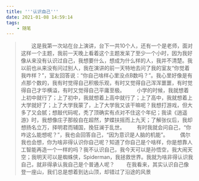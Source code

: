 ```yaml
---
title: '''认识自己'''
date: 2021-01-08 14:59:14
tags:
	- 随笔
---
```


> &emsp;&emsp;这是我第一次站在台上演讲，台下一共10个人，还有一个是老师，面对这样一个主题，我前一天晚上看着这个主题发呆了至少一个小时，因为我好像从来没有认识过自己，我想要什么，想成为什么样的人，我并不清楚。我以前也从来没有问过别人，我在演讲的前一天特地去问了我的室友“你觉着我咋样？”，室友回答说：“你自己啥样心里没点B数吗？”。我心里好像是有点那个数的，我有时觉得自己积极乐观，有时又觉得自己浑浑噩噩，有时觉得自己才华横溢，有时又觉得自己平庸至极。<!--more-->
> &emsp;&emsp;小学的时候，我就想着上初中就行了；上了初中，我就想着上高中就行了；上了高中，我就想着上大学就好了；上了大学我蒙了，上了大学我又该干嘛呢？我想打游戏，但大多了又会腻；想敲代码呢，秃了顶确实有点对不住这个年纪；我读《逍遥游》时，我想像庄子那般自在超然，梦蝶扶摇而上九天；了解张仪后，我却想扬名立万，择明君而辅国，挽狂澜于乱世。
> &emsp;&emsp;有时我就会问自己，“你咋这么能想呢？”，我也会回答自己，“因为意识是人脑的机能”。
> &emsp;&emsp;偶尔我也会想，你为啥非得认识你自己呢？知道了你自己是个啥样，你是想靠人工智能再造一个一样的吗？我不认识自己，我今天可以是孙悟空，我大闹天空；我明天可以是蜘蛛侠，Spiderman，我拯救世界。我就为啥非得认识我自己，就非得承认我自己是个普通人呢？
> &emsp;&emsp;在我看来，其实认识自己像登一座山，我们总是想着到达山顶，却错过了沿途的风景